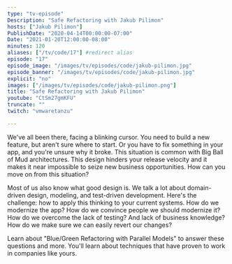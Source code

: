 ```yaml
---
type: "tv-episode"
Description: "Safe Refactoring with Jakub Pilimon"
hosts: ["Jakub Pilimon"]
PublishDate: "2020-04-14T00:00:00-07:00"
Date: "2021-01-20T12:00:00-08:00"
minutes: 120
aliases: ["/tv/code/17"] #redirect alias
episode: "17"
episode_image: "/images/tv/episodes/code/jakub-pilimon.jpg"
episode_banner: "/images/tv/episodes/code/jakub-pilimon.jpg"
explicit: "no"
images: ["/images/tv/episodes/code/jakub-pilimon.png"]
title: "Safe Refactoring with Jakub Pilimon"
youtube: "CtSm27gmKFU"
truncate: ""
twitch: "vmwaretanzu"

---
```


We've all been there, facing a blinking cursor. You need to build a new feature, but aren't sure where to start. Or you have to fix something in your app, and you're unsure why it broke. This situation is common with Big Ball of Mud architectures. This design hinders your release velocity and it makes it near impossible to seize new business opportunities. How can you move on from this situation?

Most of us also know what good design is. We talk a lot about domain-driven design, modeling, and test-driven development. Here's the challenge: how to apply this thinking to your current systems. How do we modernize the app? How do we convince people we should modernize it? How do we overcome the lack of testing? And lack of business knowledge? How do we make sure we can easily revert our changes?

Learn about "Blue/Green Refactoring with Parallel Models" to answer these questions and more. You'll learn about techniques that have proven to work in companies like yours.